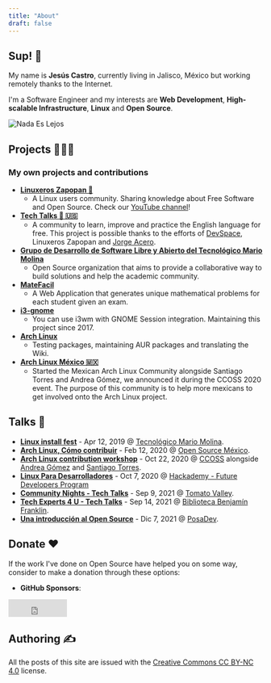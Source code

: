 ```yaml
---
title: "About"
draft: false
---
```


## Sup! 👋

My name is **Jesús Castro**, currently living in Jalisco, México but working remotely thanks to the Internet.

I'm a Software Engineer and my interests are **Web Development**, **High-scalable Infrastructure**, **Linux** and **Open Source**.

![Nada Es Lejos](https://i.imgur.com/RejzFdX.jpg)

## Projects 👨🏻‍💻
### My own projects and contributions
* **[Linuxeros Zapopan 🐧](https://twitter.com/lnxzpn)**
    * A Linux users community. Sharing knowledge about Free Software and Open Source. Check our [YouTube channel](https://www.youtube.com/c/LinuxerosZapopan)!
* **[Tech Talks 💬 🇺🇸](https://techntalks.github.io)** 
    * A community to learn, improve and practice the English language for free. This project is possible thanks to the efforts of [DevSpace](https://devspace.mx), Linuxeros Zapopan and [Jorge Acero](https://twitter.com/imjulianeral).
* **[Grupo de Desarrollo de Software Libre y Abierto del Tecnológico Mario Molina](https://github.com/osstecmm)**
    * Open Source organization that aims to provide a collaborative way to build solutions and help the academic community.
* **[MateFacil](https://github.com/osstecmm/matefacil-demo)** 
    * A Web Application that generates unique mathematical problems for each student given an exam.
* **[i3-gnome](https://github.com/i3-gnome/i3-gnome)**
    * You can use i3wm with GNOME Session integration. Maintaining this project since 2017.
* **[Arch Linux](https://wiki.archlinux.org/index.php/User:51v4n)**
    * Testing packages, maintaining AUR packages and translating the Wiki.
* **[Arch Linux México 🇲🇽](https://twitter.com/archlinuxmx)**
    * Started the Mexican Arch Linux Community alongside Santiago Torres and Andrea Gómez, we announced it during the CCOSS 2020 event. The purpose of this community is to help more mexicans to get involved onto the Arch Linux project.

## Talks 🎤
* **[Linux install fest](https://camo.githubusercontent.com/69c9e18cad2f0dac0a4129ebcb770106195da9a7ecc0e823a419e89ffdff1c21/68747470733a2f2f692e696d6775722e636f6d2f4275414a71786f2e6a7067)** - Apr 12, 2019 @ [Tecnológico Mario Molina](http://zapopan.tecmm.edu.mx/).
* **[Arch Linux, Cómo contribuir](https://www.meetup.com/es/Open-SOurce-Mexico-OSOM/events/268481089/)** - Feb 12, 2020 @ [Open Source México](https://twitter.com/amigososom).
* **[Arch Linux contribution workshop](https://www.youtube.com/watch?v=a4KpbdGiwtk)** - Oct 22, 2020 @ [CCOSS](https://ccoss.org) alongside [Andrea Gómez](https://github.com/da-edra) and [Santiago Torres](https://badhomb.re).
* **[Linux Para Desarrolladores](https://twitter.com/gccstr/status/1435385827089993728?s=20)** - Oct 7, 2020 @ [Hackademy - Future Developers Program](https://futuredevelopers.lat)
* **[Community Nights - Tech Talks](https://www.youtube.com/watch?v=lOC3KNHWW-Q)** - Sep 9, 2021 @ [Tomato Valley](https://tomatovalley.net/).
* **[Tech Experts 4 U - Tech Talks](https://www.facebook.com/events/1154088928433350/)** - Sep 14, 2021 @ [Biblioteca Benjamín Franklin](https://www.facebook.com/BibliotecaBenjaminFranklin/).
* **[Una introducción al Open Source](https://www.youtube.com/watch?v=48pMOpXRc4s)** - Dic 7, 2021 @ [PosaDev](https://twitter.com/gdldevcomms).



## Donate ❤️
If the work I've done on Open Source have helped you on some way, consider to make a donation through these options: 

* **GitHub Sponsors**:
<iframe src="https://github.com/sponsors/jcstr/button" title="Sponsor jcstr" height="35" width="116" style="border: 0;"></iframe>

## Authoring ✍️
All the posts of this site are issued with the [Creative Commons CC BY-NC 4.0](https://creativecommons.org/licenses/by-nc/4.0/) license.

